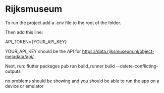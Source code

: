 # Rijksmuseum

To run the project add a .env file to the root of the folder.

Then add this line: 
    
API_TOKEN={YOUR_API_KEY}

YOUR_API_KEY should be the API for https://data.rijksmuseum.nl/object-metadata/api/

Next, run: flutter packages pub run build_runner build --delete-conflicting-outputs

no problems should be showing and you should be able to run the app on a device or emulator

